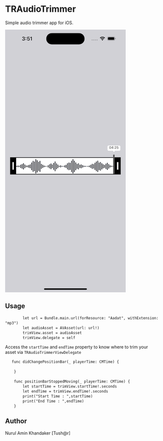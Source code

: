 # TRAudioTrimmer

 Simple audio trimmer app for iOS.

![Screenshot](./TRAudioTrimmer.png)


## Usage

```
        let url = Bundle.main.url(forResource: "Aadat", withExtension: "mp3")
        let audioAsset = AVAsset(url: url!)
        trimView.asset = audioAsset
        trimView.delegate = self
```
Access the `startTime` and `endTime` property to know where to trim your asset via `TRAudioTrimmerViewDelegate`

```
   func didChangePositionBar(_ playerTime: CMTime) {
        
    }
    
    func positionBarStoppedMoving(_ playerTime: CMTime) {
        let startTime = trimView.startTime!.seconds
        let endTime = trimView.endTime!.seconds
        print("Start Time : ",startTime)
        print("End Time : ",endTime)
    }
```


## Author

Nurul Amin Khandaker [Tush@r]
